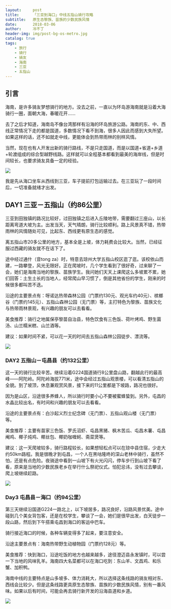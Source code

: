 ```yaml
---
layout:     post
title:      「三亚到海口」中线五指山骑行攻略
subtitle:   原生态黎族、苗族的少数民族风情
date:       2018-03-06
author:     冷不丁
header-img: img/post-bg-os-metro.jpg
catalog: true
tags:
    - 旅行
    - 骑行
    - 骑友
    - 海南
    - 三亚
    - 五指山
---
```



## 引言

海南，是许多骑友梦想骑行的地方。没去之前，一直以为环岛游海南就是沿着大海骑行一圈，面朝大海，春暖花开......

去了之后才知道，海南岛不像台湾那样有沿海的环岛旅游公路。海南的东、中、西线正常情况下走的都是国道，多数情况下看不到海，很多人因此而感到大失所望。如果这样的话，还不如就走中线，更能体会到热带雨林的别样风情。

当然，现在也有人开发出新的骑行路线，不是只走国道，而是以国道+省道+乡道+轮渡组成的综合型越野线路。这样就可以全程基本都看到最美的海岸线，但是时间较长，也要求骑友具备一定的经验。

![](https://newfable.github.io/img/sanya.jpg)



我是先从海口坐车从西线到三亚，车子提前打包运输过去。在三亚玩了一段时间后，一切准备就绪才出发。

## DAY1 三亚－五指山（约86公里）

三亚到田独镇的路况比较好，过田独镇之后进入丘陵地带，需要翻过三座山，以长距离弯道大坡为主。出发当天，天气晴朗，骑行比较顺利。路上风景真不错，热带雨林的风情随处可见，比起东、西线更有原生态的感觉。

离五指山市20多公里的地方，基本全是上坡，体力耗费会比较大。当然，已经征服过西藏的骑友就不在话下了。

途中经过通什（音tong za）时，特意去琼州大学五指山校区逛了逛。该校依山而建，一路攀登，风光无限好。正在爬坡时，几个学生看到了很好奇，过来聊了一会，她们是海南当地的黎族、苗族学生。我问她们天天上课爬这么多坡累不累，她们回答：土生土长的当地人，经常爬山早习惯了，倒是其他省份的学生，刚来的时候很多都叫苦不迭。

沿途的主要景点有：呀诺达热带森林公园（门票约130元、观光车约40元）、槟榔谷（门票约145元）、五指山森林公园（无门票）等，主打特色为黎族、苗族文化与热带雨林景观，有兴趣的朋友可以去看看。

美食推荐：骑行之地属保亭黎苗自治县，特色饮食有三色饭、荷叶烤鸡、野生菌汤、山兰糯米糕、山兰酒等。

建议：如果时间不紧，可以花一天的时间去五指山森林公园徒步、漂流等。

![](https://newfable.github.io/img/wuzhishan.jpg)



### DAY2 五指山－屯昌县（约132公里）

这一天的骑行比较辛苦。继续沿着G224国道骑行8公里盘山路，翻越此行的最高峰——阿陀岭。阿陀岭海拔771米，途中会经过五指山观景楼，可以看清五指山的全貌。到了坡顶，休息兼观赏风景，接下来的11公里都是下坡路，路况也很好。

因为是山区，沿途很多养蜂人，所以骑行时要小心不要被蜜蜂蛰到。另外，屯昌的水晶比较出名，有时间和兴趣的朋友可以去看看。

沿途的主要景点有：白沙起义烈士纪念碑（无门票）、五指山观山楼（无门票）等。

美食推荐：主要有苗家三色饭、罗氏沼虾、屯昌黑猪、枫木苦瓜、屯昌木薯、屯昌阉鸡、椰子炖鸡、椰丝包、椰奶咖喱蚵、斋菜煲等。

建议：这一天爬坡较多，骑行路程较长，如果想轻松点可以在琼中县住宿，少走大约50km路程。我是很晚才到屯昌，一个人在黑咕隆咚的深山老林中骑行，虽然不怕，还是有点危险。夜骑途中看到一山坡下有火光闪闪，停车步行到山坡下看了看，原来是当地的少数民族老乡在举行什么祭祀仪式。怕犯忌讳，没有过去攀谈，爬上坡继续赶路。

![](https://newfable.github.io/img/tunchang.jpg)



### Day3 屯昌县－海口（约94公里）

第三天继续沿国道G224一路北上，以下坡居多，路况良好，沿路风景优美。途中碰到几个美女背包客，还是在校学生，攀谈了一会，她们是很早出发，白天徒步一段山路，然后到下午搭乘屯昌到海口的客运中巴车。

骑行接近海口的时候，各种车辆变得多了起来，要注意安全。

沿途主要景点有：海南热带野生动植物园（门票约128元）等。

美食推荐：快到海口，沿途吃饭的地方也越来越多，途径澄迈县永发镇时，可以尝一下当地的风味乳羊。海南四大名菜都可以在海口吃到：东山羊、文昌鸡、和乐蟹、加积鸭。

海南中线的主要特点是山多坡多、体力消耗大，所以选择这条线路的骑友相对东、西线会比较少。但是这条线路更具原生态黎族、苗族的少数民族风情，别有一番风味。如果以后有时间，可能会再去骑行新开发的沿海县道和乡道。

![](https://newfable.github.io/img/haikou.jpg)

>